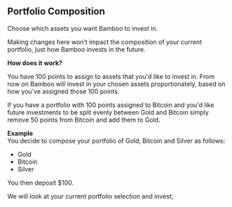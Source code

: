 ## Portfolio Composition

Choose which assets you want Bamboo to invest in.

Making changes here won’t impact the composition of your current portfolio, just how Bamboo invests in the future.

**How does it work?**

You have 100 points to assign to assets that you'd like to invest in. From now on Bamboo will invest in your chosen assets proportionately, based on how you’ve assigned those 100 points.


If you have a portfolio with 100 points assigned to Bitcoin and you'd like future investments to be split evenly between Gold and Bitcoin simply remove 50 points from Bitcoin and add them to Gold.

**Example**  
You decide to compose your portfolio of Gold, Bitcoin and Silver as follows:
- Gold
- Bitcoin
- Silver

You then deposit $100.

We will look at your current portfolio selection and invest;
